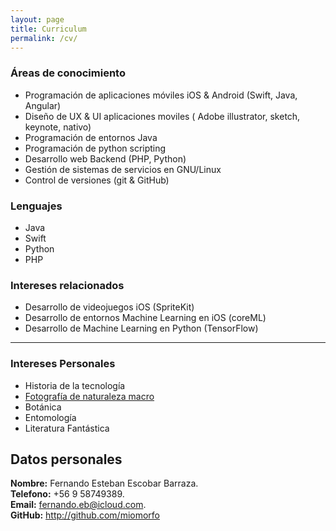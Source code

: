 ```yaml
---
layout: page
title: Curriculum
permalink: /cv/
---
```


### Áreas de conocimiento
* Programación de aplicaciones móviles iOS & Android (Swift, Java, Angular)
* Diseño de UX & UI aplicaciones moviles ( Adobe illustrator, sketch, keynote, nativo)
* Programación de entornos Java
* Programación de python scripting
* Desarrollo web Backend (PHP, Python)
* Gestión de sistemas de servicios en GNU/Linux
* Control de versiones (git & GitHub)

### Lenguajes
* Java
* Swift
* Python
* PHP



### Intereses relacionados
* Desarrollo de videojuegos iOS (SpriteKit)
* Desarrollo de entornos Machine Learning en iOS (coreML)
* Desarrollo de Machine Learning en Python (TensorFlow)

---

### Intereses Personales
* Historia de la tecnología
* [Fotografía de naturaleza macro](https://www.flickr.com/photos/parasoldepapel)
* Botánica
* Entomología
* Literatura Fantástica


## Datos personales

**Nombre:**  Fernando Esteban Escobar Barraza.  
**Telefono:** +56 9 58749389.  
**Email:** <fernando.eb@icloud.com>.  
**GitHub:** <http://github.com/miomorfo>


